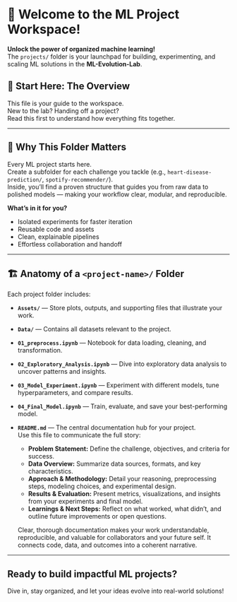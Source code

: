# 🚀 Welcome to the ML Project Workspace!

**Unlock the power of organized machine learning!**  
The `projects/` folder is your launchpad for building, experimenting, and scaling ML solutions in the **ML-Evolution-Lab**.

## 📖 Start Here: The Overview

This file is your guide to the workspace.  
New to the lab? Handing off a project?  
Read this first to understand how everything fits together.

---

## 🌟 Why This Folder Matters

Every ML project starts here.  
Create a subfolder for each challenge you tackle (e.g., `heart-disease-prediction/`, `spotify-recommender/`).  
Inside, you’ll find a proven structure that guides you from raw data to polished models — making your workflow clear, modular, and reproducible.

**What’s in it for you?**
- Isolated experiments for faster iteration
- Reusable code and assets
- Clean, explainable pipelines
- Effortless collaboration and handoff

---

## 🏗️ Anatomy of a `<project-name>/` Folder

Each project folder includes:

- **`Assets/`** — Store plots, outputs, and supporting files that illustrate your work.
- **`Data/`** — Contains all datasets relevant to the project.
- **`01_preprocess.ipynb`** — Notebook for data loading, cleaning, and transformation.
- **`02_Exploratory_Analysis.ipynb`** — Dive into exploratory data analysis to uncover patterns and insights.
- **`03_Model_Experiment.ipynb`** — Experiment with different models, tune hyperparameters, and compare results.
- **`04_Final_Model.ipynb`** — Train, evaluate, and save your best-performing model.
- **`README.md`** — The central documentation hub for your project.  
    Use this file to communicate the full story:
    - **Problem Statement:** Define the challenge, objectives, and criteria for success.
    - **Data Overview:** Summarize data sources, formats, and key characteristics.
    - **Approach & Methodology:** Detail your reasoning, preprocessing steps, modeling choices, and experimental design.
    - **Results & Evaluation:** Present metrics, visualizations, and insights from your experiments and final model.
    - **Learnings & Next Steps:** Reflect on what worked, what didn’t, and outline future improvements or open questions.

    Clear, thorough documentation makes your work understandable, reproducible, and valuable for collaborators and your future self. It connects code, data, and outcomes into a coherent narrative.


---

## Ready to build impactful ML projects?
Dive in, stay organized, and let your ideas evolve into real-world solutions!

